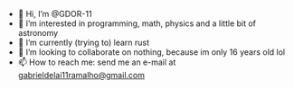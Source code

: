 - 👋 Hi, I’m @GDOR-11
- 👀 I’m interested in programming, math, physics and a little bit of astronomy
- 🌱 I’m currently (trying to) learn rust
- 💞️ I’m looking to collaborate on nothing, because im only 16 years old lol
- 📫 How to reach me: send me an e-mail at gabrieldelai11ramalho@gmail.com
